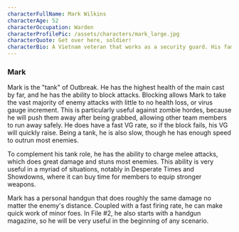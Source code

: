 ```yaml
---
characterFullName: Mark Wilkins
characterAge: 52
characterOccupation: Warden
characterProfilePic: /assets/characters/mark_large.jpg
characterQuote: Get over here, soldier!
characterBio: A Vietnam veteran that works as a security guard. His family is everything to him.
---
```

### Mark

<CharacterProfileCard/>

Mark is the "tank" of Outbreak. He has the highest health of the main cast by far, and he has the ability to block attacks. Blocking allows Mark to take the vast majority of enemy attacks with little to no health loss, or virus gauge increment. This is particularly useful against zombie hordes, because he will push them away after being grabbed, allowing other team members to run away safely. He does have a fast VG rate, so if the block fails, his VG will quickly raise. Being a tank, he is also slow, though he has enough speed to outrun most enemies.

To complement his tank role, he has the ability to charge melee attacks, which does great damage and stuns most enemies. This ability is very useful in a myriad of situations, notably in Desperate Times and Showdowns, where it can buy time for members to equip stronger weapons.

Mark has a personal handgun that does roughly the same damage no matter the enemy's distance. Coupled with a fast firing rate, he can make quick work of minor foes. In File #2, he also starts with a handgun magazine, so he will be very useful in the beginning of any scenario. 
